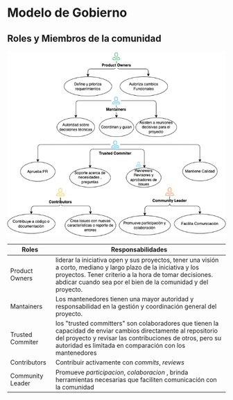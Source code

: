 # Modelo de Gobierno

## Roles y Miembros de la comunidad

![Modelo de Gobierno](Roles-ES.png)

| Roles             | Responsabilidades                                            | 
| ---------------- | ------------------------------------------------------------ | 
| Product Owners | liderar la iniciativa open y sus proyectos, tener una visión a corto, mediano y largo plazo de la iniciativa y los proyectos. Tener criterio a la hora de tomar decisiones. abdicar cuando sea por el bien de la comunidad y del proyecto. 
| Mantainers           |  Los mantenedores tienen una mayor autoridad y responsabilidad en la gestión y coordinación general del proyecto.
| Trusted Commiter         |  los "trusted committers" son colaboradores que tienen la capacidad de enviar cambios directamente al repositorio del proyecto y revisar las contribuciones de otros, pero su autoridad es limitada en comparación con los mantenedores |
Contributors | Contribuir activamente con *commits*, *reviews* | 
Community Leader  | Promueve *participacion*, *colaboracion* , brinda herramientas necesarias que faciliten comunicación con la comunidad |

